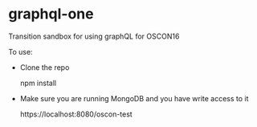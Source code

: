# graphql-one
Transition sandbox for using graphQL for OSCON16

To use:

* Clone the repo

    npm install

* Make sure you are running MongoDB and you have write access to it

    https://localhost:8080/oscon-test
